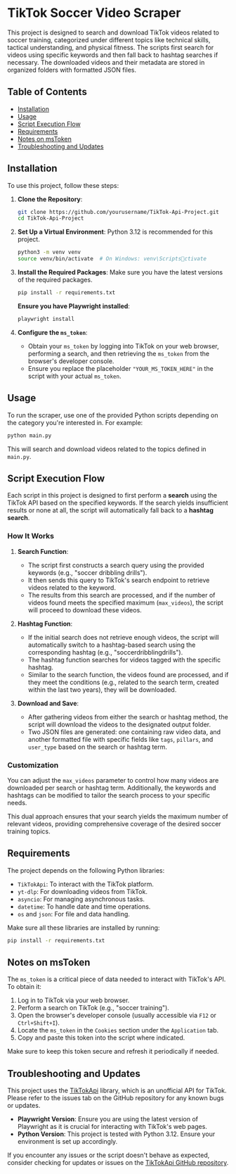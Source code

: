 
# TikTok Soccer Video Scraper

This project is designed to search and download TikTok videos related to soccer training, categorized under different topics like technical skills, tactical understanding, and physical fitness. The scripts first search for videos using specific keywords and then fall back to hashtag searches if necessary. The downloaded videos and their metadata are stored in organized folders with formatted JSON files.

## Table of Contents

- [Installation](#installation)
- [Usage](#usage)
- [Script Execution Flow](#script-execution-flow)
- [Requirements](#requirements)
- [Notes on msToken](#notes-on-mstoken)
- [Troubleshooting and Updates](#troubleshooting-and-updates)

## Installation

To use this project, follow these steps:

1. **Clone the Repository**:
   ```bash
   git clone https://github.com/yourusername/TikTok-Api-Project.git
   cd TikTok-Api-Project
   ```

2. **Set Up a Virtual Environment**:
   Python 3.12 is recommended for this project.
   ```bash
   python3 -m venv venv
   source venv/bin/activate  # On Windows: venv\Scriptsctivate
   ```

3. **Install the Required Packages**:
   Make sure you have the latest versions of the required packages.
   ```bash
   pip install -r requirements.txt
   ```

   **Ensure you have Playwright installed**:
   ```bash
   playwright install
   ```

4. **Configure the `ms_token`**:
   - Obtain your `ms_token` by logging into TikTok on your web browser, performing a search, and then retrieving the `ms_token` from the browser's developer console.
   - Ensure you replace the placeholder `"YOUR_MS_TOKEN_HERE"` in the script with your actual `ms_token`.

## Usage

To run the scraper, use one of the provided Python scripts depending on the category you're interested in. For example:

```bash
python main.py
```

This will search and download videos related to the topics defined in `main.py`.

## Script Execution Flow

Each script in this project is designed to first perform a **search** using the TikTok API based on the specified keywords. If the search yields insufficient results or none at all, the script will automatically fall back to a **hashtag search**.

### How It Works

1. **Search Function**:
   - The script first constructs a search query using the provided keywords (e.g., "soccer dribbling drills").
   - It then sends this query to TikTok's search endpoint to retrieve videos related to the keyword.
   - The results from this search are processed, and if the number of videos found meets the specified maximum (`max_videos`), the script will proceed to download these videos.

2. **Hashtag Function**:
   - If the initial search does not retrieve enough videos, the script will automatically switch to a hashtag-based search using the corresponding hashtag (e.g., "soccerdribblingdrills").
   - The hashtag function searches for videos tagged with the specific hashtag.
   - Similar to the search function, the videos found are processed, and if they meet the conditions (e.g., related to the search term, created within the last two years), they will be downloaded.

3. **Download and Save**:
   - After gathering videos from either the search or hashtag method, the script will download the videos to the designated output folder.
   - Two JSON files are generated: one containing raw video data, and another formatted file with specific fields like `tags`, `pillars`, and `user_type` based on the search or hashtag term.

### Customization

You can adjust the `max_videos` parameter to control how many videos are downloaded per search or hashtag term. Additionally, the keywords and hashtags can be modified to tailor the search process to your specific needs.

This dual approach ensures that your search yields the maximum number of relevant videos, providing comprehensive coverage of the desired soccer training topics.

## Requirements

The project depends on the following Python libraries:

- `TikTokApi`: To interact with the TikTok platform.
- `yt-dlp`: For downloading videos from TikTok.
- `asyncio`: For managing asynchronous tasks.
- `datetime`: To handle date and time operations.
- `os` and `json`: For file and data handling.

Make sure all these libraries are installed by running:

```bash
pip install -r requirements.txt
```

## Notes on msToken

The `ms_token` is a critical piece of data needed to interact with TikTok's API. To obtain it:

1. Log in to TikTok via your web browser.
2. Perform a search on TikTok (e.g., "soccer training").
3. Open the browser's developer console (usually accessible via `F12` or `Ctrl+Shift+I`).
4. Locate the `ms_token` in the `Cookies` section under the `Application` tab.
5. Copy and paste this token into the script where indicated.

Make sure to keep this token secure and refresh it periodically if needed.

## Troubleshooting and Updates

This project uses the [TikTokApi](https://github.com/davidteather/TikTok-Api) library, which is an unofficial API for TikTok. Please refer to the issues tab on the GitHub repository for any known bugs or updates.

- **Playwright Version**: Ensure you are using the latest version of Playwright as it is crucial for interacting with TikTok's web pages.
- **Python Version**: This project is tested with Python 3.12. Ensure your environment is set up accordingly.

If you encounter any issues or the script doesn't behave as expected, consider checking for updates or issues on the [TikTokApi GitHub repository](https://github.com/davidteather/TikTok-Api).
